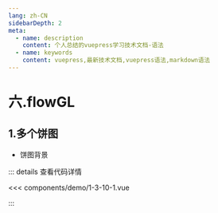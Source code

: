 ```yaml
---
lang: zh-CN
sidebarDepth: 2
meta:
  - name: description
    content: 个人总结的vuepress学习技术文档-语法
  - name: keywords
    content: vuepress,最新技术文档,vuepress语法,markdown语法
---
```


# 六.flowGL
## 1.多个饼图

- 饼图背景

  <Container url="/resume/?type=echarts&name=1-3-10-1.vue" />

::: details 查看代码详情

<<< components/demo/1-3-10-1.vue

:::